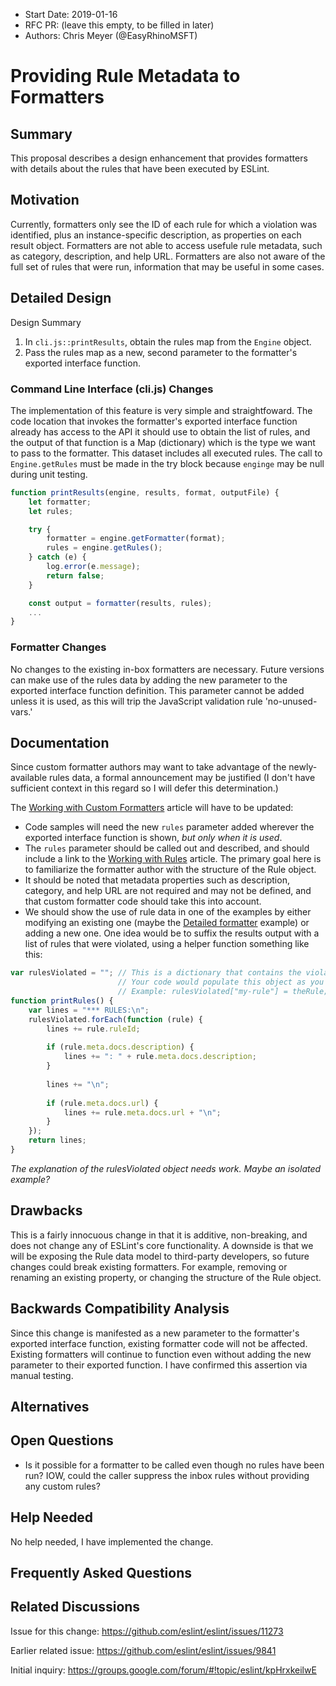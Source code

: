 - Start Date: 2019-01-16
- RFC PR: (leave this empty, to be filled in later)
- Authors: Chris Meyer (@EasyRhinoMSFT)

# Providing Rule Metadata to Formatters

## Summary

This proposal describes a design enhancement that provides formatters with details about the rules that have been executed by ESLint.

## Motivation

Currently, formatters only see the ID of each rule for which a violation was identified, plus an instance-specific description, as properties on each result object. Formatters are not able to access usefule rule metadata, such as category, description, and help URL. Formatters are also not aware of the full set of rules that were run, information that may be useful in some cases.

## Detailed Design

Design Summary
1. In `cli.js::printResults`, obtain the rules map from the `Engine` object.
2. Pass the rules map as a new, second parameter to the formatter's exported interface function.

### Command Line Interface (cli.js) Changes
The implementation of this feature is very simple and straightfoward. The code location that invokes the formatter's exported interface function already has access to the API it should use to obtain the list of rules, and the output of that function is a Map (dictionary) which is the type we want to pass to the formatter. This dataset includes all executed rules. The call to `Engine.getRules` must be made in the try block because `enginge` may be null during unit testing.

```js
function printResults(engine, results, format, outputFile) {
    let formatter;
    let rules;

    try {
        formatter = engine.getFormatter(format);
        rules = engine.getRules();
    } catch (e) {
        log.error(e.message);
        return false;
    }

    const output = formatter(results, rules);
    ...
}
```

### Formatter Changes

No changes to the existing in-box formatters are necessary. Future versions can make use of the rules data by adding the new parameter to the exported interface function definition. This parameter cannot be added unless it is used, as this will trip the JavaScript validation rule 'no-unused-vars.'

## Documentation

Since custom formatter authors may want to take advantage of the newly-available rules data, a formal announcement may be justified (I don't have sufficient context in this regard so I will defer this determination.)

The [Working with Custom Formatters](https://eslint.org/docs/developer-guide/working-with-custom-formatters) article will have to be updated:
* Code samples will need the new `rules` parameter added wherever the exported interface function is shown, *but only when it is used*.
* The `rules` parameter should be called out and described, and should include a link to the [Working with Rules](https://eslint.org/docs/developer-guide/working-with-rules) article. The primary goal here is to familiarize the formatter author with the structure of the Rule object.
* It should be noted that metadata properties such as description, category, and help URL are not required and may not be defined, and that custom formatter code should take this into account.
* We should show the use of rule data in one of the examples by either modifying an existing one (maybe the [Detailed formatter](https://eslint.org/docs/developer-guide/working-with-custom-formatters#detailed-formatter) example) or adding a new one. One idea would be to suffix the results output with a list of rules that were violated, using a helper function something like this:

```js
var rulesViolated = ""; // This is a dictionary that contains the violated rules.
                        // Your code would populate this object as you loop through the results.
                        // Example: rulesViolated["my-rule"] = theRule;
function printRules() {
    var lines = "*** RULES:\n";
    rulesViolated.forEach(function (rule) {
        lines += rule.ruleId;
        
        if (rule.meta.docs.description) {
            lines += ": " + rule.meta.docs.description;
        }
        
        lines += "\n";
        
        if (rule.meta.docs.url) {
            lines += rule.meta.docs.url + "\n";
        }
    });
    return lines;
}
```
*The explanation of the rulesViolated object needs work.*
*Maybe an isolated example?*

## Drawbacks

This is a fairly innocuous change in that it is additive, non-breaking, and does not change any of ESLint's core functionality. A downside is that we will be exposing the Rule data model to third-party developers, so future changes could break existing formatters. For example, removing or renaming an existing property, or changing the structure of the Rule object.

## Backwards Compatibility Analysis

Since this change is manifested as a new parameter to the formatter's exported interface function, existing formatter code will not be affected. Existing formatters will continue to function even without adding the new parameter to their exported function. I have confirmed this assertion via manual testing.

## Alternatives

<!--
    What other designs did you consider? Why did you decide against those?

    This section should also include prior art, such as whether similar
    projects have already implemented a similar feature.
-->

## Open Questions

<!--
    This section is optional, but is suggested for a first draft.

    What parts of this proposal are you unclear about? What do you
    need to know before you can finalize this RFC?

    List the questions that you'd like reviewers to focus on. When
    you've received the answers and updated the design to reflect them, 
    you can remove this section.
-->
* Is it possible for a formatter to be called even though no rules have been run? IOW, could the caller suppress the inbox rules without providing any custom rules?

## Help Needed

No help needed, I have implemented the change.

## Frequently Asked Questions

<!--
    This section is optional but suggested.

    Try to anticipate points of clarification that might be needed by
    the people reviewing this RFC. Include those questions and answers
    in this section.
-->

## Related Discussions

Issue for this change:
https://github.com/eslint/eslint/issues/11273

Earlier related issue:
https://github.com/eslint/eslint/issues/9841

Initial inquiry:
https://groups.google.com/forum/#!topic/eslint/kpHrxkeilwE

